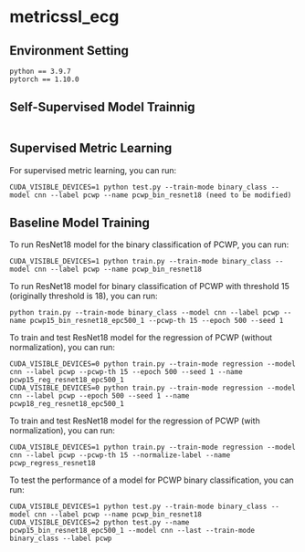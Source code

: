 # metricssl_ecg

## Environment Setting

```
python == 3.9.7
pytorch == 1.10.0
```

## Self-Supervised Model Trainnig
```
```

## Supervised Metric Learning
For supervised metric learning, you can run:
```
CUDA_VISIBLE_DEVICES=1 python test.py --train-mode binary_class --model cnn --label pcwp --name pcwp_bin_resnet18 (need to be modified)
```

## Baseline Model Training

To run ResNet18 model for the binary classification of PCWP, you can run:

```
CUDA_VISIBLE_DEVICES=1 python train.py --train-mode binary_class --model cnn --label pcwp --name pcwp_bin_resnet18
```

To run ResNet18 model for binary classification of PCWP with threshold 15 (originally threshold is 18), you can run:
```
python train.py --train-mode binary_class --model cnn --label pcwp --name pcwp15_bin_resnet18_epc500_1 --pcwp-th 15 --epoch 500 --seed 1
```

To train and test ResNet18 model for the regression of PCWP (without normalization), you can run:

```
CUDA_VISIBLE_DEVICES=0 python train.py --train-mode regression --model cnn --label pcwp --pcwp-th 15 --epoch 500 --seed 1 --name pcwp15_reg_resnet18_epc500_1
CUDA_VISIBLE_DEVICES=0 python train.py --train-mode regression --model cnn --label pcwp --epoch 500 --seed 1 --name pcwp18_reg_resnet18_epc500_1
```

To train and test ResNet18 model for the regression of PCWP (with normalization), you can run:

```
CUDA_VISIBLE_DEVICES=1 python train.py --train-mode regression --model cnn --label pcwp --pcwp-th 15 --normalize-label --name pcwp_regress_resnet18
```

To test the performance of a model for PCWP binary classification, you can run:
```
CUDA_VISIBLE_DEVICES=1 python test.py --train-mode binary_class --model cnn --label pcwp --name pcwp_bin_resnet18
CUDA_VISIBLE_DEVICES=2 python test.py --name pcwp15_bin_resnet18_epc500_1 --model cnn --last --train-mode binary_class --label pcwp
```